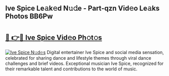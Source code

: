## Ive Spice Le𝚊k𝚎d N𝚞𝚍e - Part-qzn Vid𝚎o Le𝚊ks Photos BB6Pw

# <h2><a href="http://fbftee.evod.top/?m=Ive+Spice">🔗 👉🔴 Ive Spice Vid𝚎o Ph𝚘t𝚘s</a></h2>

[![Ive Spice N𝚞d𝚎s](https://i.imgur.com/8V9OHl7.gif)](http://fbftee.evod.top/?m=Ive+Spice)
Digital entertainer Ive Spice and social media sensation, celebrated for sharing dance and lifestyle themes through viral dance challenges and brief videos. Exceptional musician Ive Spice, recognized for their remarkable talent and contributions to the world of music. 
